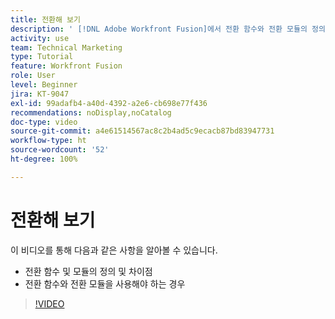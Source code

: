 ```yaml
---
title: 전환해 보기
description: ' [!DNL Adobe Workfront Fusion]에서 전환 함수와 전환 모듈의 정의, 전환 함수와 전환 모듈을 사용해야 하는 경우에 대해 알아봅니다.'
activity: use
team: Technical Marketing
type: Tutorial
feature: Workfront Fusion
role: User
level: Beginner
jira: KT-9047
exl-id: 99adafb4-a40d-4392-a2e6-cb698e77f436
recommendations: noDisplay,noCatalog
doc-type: video
source-git-commit: a4e61514567ac8c2b4ad5c9ecacb87bd83947731
workflow-type: ht
source-wordcount: '52'
ht-degree: 100%

---
```


# 전환해 보기

이 비디오를 통해 다음과 같은 사항을 알아볼 수 있습니다.

* 전환 함수 및 모듈의 정의 및 차이점
* 전환 함수와 전환 모듈을 사용해야 하는 경우

>[!VIDEO](https://video.tv.adobe.com/v/335288/?quality=12&learn=on)
